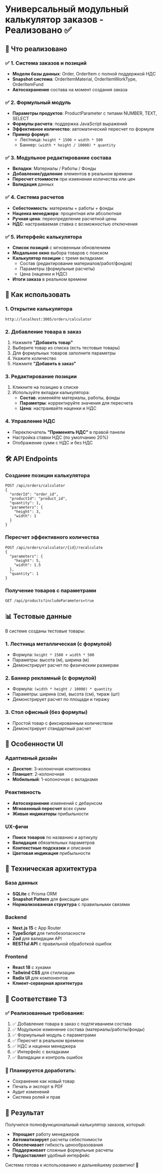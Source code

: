 # Универсальный модульный калькулятор заказов - Реализовано ✅

## 🎯 Что реализовано

### ✅ 1. Система заказов и позиций
- **Модели базы данных**: Order, OrderItem с полной поддержкой НДС
- **Snapshot система**: OrderItemMaterial, OrderItemWorkType, OrderItemFund
- **Автосохранение** состава на момент создания заказа

### ✅ 2. Формульный модуль
- **Параметры продуктов**: ProductParameter с типами NUMBER, TEXT, SELECT
- **Формулы расчета**: поддержка JavaScript выражений
- **Эффективное количество**: автоматический пересчет по формуле
- **Пример формул**:
  - Лестница: `height * 1500 + width * 500`
  - Баннер: `(width * height / 10000) * quantity`

### ✅ 3. Модульное редактирование состава
- **Вкладки**: Материалы / Работы / Фонды
- **Добавление/удаление** элементов в реальном времени
- **Пересчет стоимости** при изменении количества или цен
- **Валидация** данных

### ✅ 4. Система расчетов
- **Себестоимость**: материалы + работы + фонды
- **Наценка менеджера**: процентная или абсолютная
- **Ручная цена**: переопределение расчетной цены
- **НДС**: настраиваемая ставка с возможностью отключения

### ✅ 5. Интерфейс калькулятора
- **Список позиций** с мгновенным обновлением
- **Модальное окно** выбора товаров с поиском
- **Калькулятор позиции** с тремя вкладками:
  - Состав (редактирование материалов/работ/фондов)
  - Параметры (формульные расчеты)
  - Цена (наценки и НДС)
- **Итоги заказа** в реальном времени

## 🚀 Как использовать

### 1. Открытие калькулятора
```
http://localhost:3005/orders/calculator
```

### 2. Добавление товара в заказ
1. Нажмите **"Добавить товар"**
2. Выберите товар из списка (есть тестовые товары)
3. Для формульных товаров заполните параметры
4. Укажите количество
5. Нажмите **"Добавить в заказ"**

### 3. Редактирование позиции
1. Кликните на позицию в списке
2. Используйте вкладки калькулятора:
   - **Состав**: изменяйте материалы, работы, фонды
   - **Параметры**: корректируйте значения для пересчета
   - **Цена**: настраивайте наценки и НДС

### 4. Управление НДС
- Переключатель **"Применять НДС"** в правой панели
- Настройка ставки НДС (по умолчанию 20%)
- Отображение сумм с НДС и без НДС

## 🛠 API Endpoints

### Создание позиции калькулятора
```http
POST /api/orders/calculator
{
  "orderId": "order_id",
  "productId": "product_id", 
  "quantity": 1,
  "parameters": {
    "height": 3,
    "width": 1
  }
}
```

### Пересчет эффективного количества
```http
POST /api/orders/calculator/{id}/recalculate
{
  "parameters": {
    "height": 5,
    "width": 1.5
  },
  "quantity": 1
}
```

### Получение товаров с параметрами
```http
GET /api/products?includeParameters=true
```

## 📊 Тестовые данные

В системе созданы тестовые товары:

### 1. **Лестница металлическая** (с формулой)
- Формула: `height * 1500 + width * 500`
- Параметры: высота (м), ширина (м)
- Демонстрирует расчет по физическим размерам

### 2. **Баннер рекламный** (с формулой)
- Формула: `(width * height / 10000) * quantity`
- Параметры: ширина (см), высота (см), тираж (шт)
- Демонстрирует расчет по площади и тиражу

### 3. **Стол офисный** (без формулы)
- Простой товар с фиксированным количеством
- Демонстрирует стандартный расчет

## 🎨 Особенности UI

### Адаптивный дизайн
- **Десктоп**: 3-колоночная компоновка
- **Планшет**: 2-колоночная
- **Мобильный**: 1-колоночная с вкладками

### Реактивность
- **Автосохранение** изменений с дебаунсом
- **Мгновенный пересчет** всех сумм
- **Живые индикаторы** прибыльности

### UX-фичи
- **Поиск товаров** по названию и артикулу
- **Валидация** обязательных параметров
- **Контекстные подсказки** и описания
- **Цветовая индикация** прибыльности

## 🔧 Техническая архитектура

### База данных
- **SQLite** с Prisma ORM
- **Snapshot Pattern** для фиксации цен
- **Нормализованная структура** с правильными связями

### Backend
- **Next.js 15** с App Router
- **TypeScript** для типобезопасности
- **Zod** для валидации API
- **RESTful API** с правильной обработкой ошибок

### Frontend
- **React 18** с хуками
- **Tailwind CSS** для стилизации
- **Radix UI** для компонентов
- **Клиент-серверная архитектура**

## 🎯 Соответствие ТЗ

### ✅ Реализованные требования:
1. ✅ Добавление товара в заказ с подтягиванием состава
2. ✅ Модульное изменение состава (материалы/работы/фонды)
3. ✅ Формульный модуль с параметрами
4. ✅ Пересчет в реальном времени
5. ✅ НДС и наценки менеджера
6. ✅ Интерфейс с вкладками
7. ✅ Валидации и контроль ошибок

### 🚧 Планируется доработать:
- Сохранение как новый товар
- Печать и экспорт в PDF
- Аудит изменений
- Система ролей и прав

## 🎉 Результат

Получился полнофункциональный калькулятор заказов, который:
- **Упрощает** работу менеджеров
- **Автоматизирует** расчеты себестоимости
- **Обеспечивает** гибкость ценообразования
- **Поддерживает** сложные формульные расчеты
- **Предоставляет** удобный интерфейс

Система готова к использованию и дальнейшему развитию! 🚀
